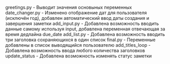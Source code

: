 greetings.py - Выводит значения основыных переменных
date_changer.py - Изменено отображение дат для пользователя (исключён год), добавлен автоматический ввод даты создания и завершения заметки
add_input.py - Добавлена возможность вводить данные самому используя input, добавлена переменная отвечающая за время дедлайна due_date
add_list.py - Добавлена возможность вводить три заголовка сохраняющихся в один список
final.py - Переменные добавлены в список выводящийся пользователю
add_titles_loop - Добавлена возможность ввода любого количества заголовков
update_status - Добавлена возможность изменять статус заметки
